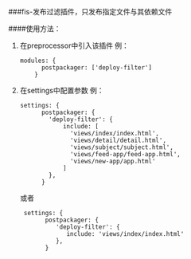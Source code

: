 ###fis-发布过滤插件，只发布指定文件与其依赖文件

####使用方法：
1. 在preprocessor中引入该插件
	 例：
	 ```
	 modules: {
           postpackager: ['deploy-filter']
         }
     ```
2. 在settings中配置参数
     例：
     ```
     settings: {
           postpackager: {
             'deploy-filter': {
                 include: [
                   'views/index/index.html',
                   'views/detail/detail.html',
                   'views/subject/subject.html',
                   'views/feed-app/feed-app.html',
                   'views/new-app/app.html'
                 ]
             },
           }   
     ```
     或者
     ```
      settings: {
            postpackager: {
               'deploy-filter': {
                  include: 'views/index/index.html'
               },
            }   
      ```
        